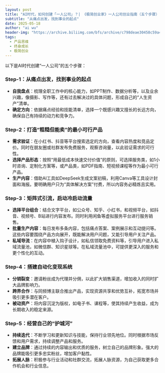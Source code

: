 ```yaml
---
layout: post
title: "AI时代，如何创建「一人公司」？| 《极简创业家》一人公司创业指南（五个步骤）"
subtitle: "从痛点出发，找到事业的起点"
date: 2025-05-18
author: "ai wu"
header-img: "https://archive.biliimg.com/bfs/archive/c798deae30458c59a404d2b037548e950d7a4082.png"
tags:
  - 产品思维
  - 终身成长
  - 极简创业
---
```



以下是AI时代创建“一人公司”的五个步骤：

### Step-1：从痛点出发，找到事业的起点
- **自我盘点**：梳理全职工作中的核心能力，如PPT制作、数据分析等，以及业余兴趣，像摄影、写作等，还有过去解决过的具体问题，形成自己的“人生资产”清单。
- **确定方向**：依据痛点经验和技能清单，选择一个既感兴趣又擅长的长远方向，确保自己有持续的动力和竞争力。

### Step-2：打造“粗糙但能卖”的最小可行产品
- **需求验证**：在小红书、抖音等平台搜索选定的方向，查看内容热度和竞品定价。同时在朋友圈或社群发布免费服务，观察咨询量，以此验证需求的可行性。
- **选择产品形态**：按照“用最低成本快速交付价值”的原则，可选择服务类，如1小时咨询、定制化方案等，或产品类，如PDF指南、短视频课程等作为最小可行产品。
- **生产内容**：借助AI工具如DeepSeek生成文案初稿，利用Canva等工具设计封面和海报。要明确用户只为“具体解决方案”付费，所以内容务必精炼且实用。

### Step-3：矩阵式引流，启动冷启动流量
- **选择平台组合**：结合文字平台，如公众号、知乎、小红书，和视频平台，如抖音、视频号、B站进行内容发布。同时利用闲鱼等虚拟服务平台进行服务销售。
- **批量生产内容**：每日发布多条内容，包括痛点答案、案例展示和互动提问等。这些内容要围绕产品方向展开，既能解决用户问题，又能引导用户关注产品。
- **私域导流**：在内容中植入钩子设计，如私信领取免费资料等，引导用户进入私域流量池，如微信群、知识星球等。在私域流量池中，可提供更深入的服务和更个性化的互动。

### Step-4：搭建自动化变现系统
- **分销裂变**：邀请粉丝成为代理并分佣，以此扩大销售渠道，增加收入的同时扩大品牌影响力。
- **跨界合作**：与同频博主联合推出产品，实现资源共享和优势互补，拓宽市场并吸引更多潜在客户。
- **被动资产**：将内容沉淀为版权，如电子书、课程等，使其持续产生收益，成为长期收入的稳定来源。

### Step-5：经营自己的“护城河”
- **持续迭代**：不断学习和更新知识与技能，保持行业领先地位。同时根据市场反馈和用户需求，持续调整产品和服务。
- **建立品牌**：通过持续的内容输出和优质的服务，树立自己的品牌形象。强大的品牌能吸引更多忠实粉丝，增加客户黏性。
- **拓展人脉**：积极参与行业活动和社群交流，拓展人脉资源，为自己获取更多合作机会和行业信息。